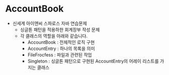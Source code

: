# AccountBook
+ 신세계 아이앤씨 스파로스 자바 연습문제
  + 싱글톤 패턴을 적용하한 회계장부 작성 문제
  + 각 클래스의 역할을 아래와 같습니다.
    + AccountBook : 전체적인 로직 구현
    + AccountEntry : 하나의 목록을 의미
    + FileFrocfess : 파일과 관련된 작업
    + Singleton : 싱글톤 패턴으로 구현된 AccountEntry의 어레이 리스트를 가지는 클래스 
